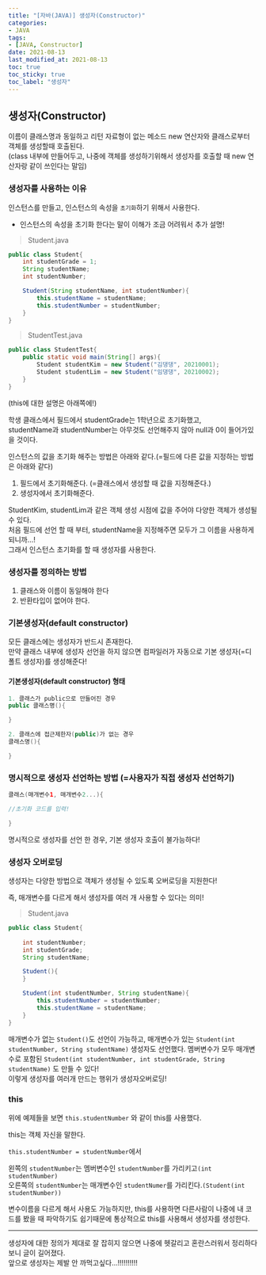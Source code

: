 ```yaml
---
title: "[자바(JAVA)] 생성자(Constructor)"
categories:
- JAVA
tags: 
- [JAVA, Constructor]
date: 2021-08-13
last_modified_at: 2021-08-13
toc: true
toc_sticky: true
toc_label: "생성자"
---
```


## 생성자(Constructor)

이름이 클래스명과 동일하고 리턴 자료형이 없는 메소드 
new 연산자와 클래스로부터 객체를 생성할때 호출된다.   
(class 내부에 만들어두고, 나중에 객체를 생성하기위해서 생성자를 호출할 때 new 연산자랑 같이 쓰인다는 말임)

### 생성자를 사용하는 이유

인스턴스를 만들고, 인스턴스의 속성을 `초기화`하기 위해서 사용한다.

+ 인스턴스의 속성을 초기화 한다는 말이 이해가 조금 어려워서 추가 설명!

>Student.java

```java
public class Student{
    int studentGrade = 1;
    String studentName;
    int studentNumber;

    Student(String studentName, int studentNumber){
        this.studentName = studentName;
        this.studentNumber = studentNumber;
    }
}
```

>StudentTest.java
```java
public class StudentTest{
    public static void main(String[] args){
        Student studentKim = new Student("김댕댕", 20210001);
        Student studentLim = new Student("임댕댕", 20210002);
    }
}
```

(this에 대한 설명은 아래쪽에!)

학생 클래스에서 필드에서 studentGrade는 1학년으로 초기화했고,   
studentName과 studentNumber는 아무것도 선언해주지 않아 null과 0이 들어가있을 것이다.

인스턴스의 값을 초기화 해주는 방법은 아래와 같다.(=필드에 다른 값을 지정하는 방법은 아래와 같다)
1. 필드에서 초기화해준다. (=클래스에서 생성할 때 값을 지정해준다.)
2. 생성자에서 초기화해준다.

StudentKim, studentLim과 같은 객체 생성 시점에 값을 주어야 다양한 객체가 생성될 수 있다.   
처음 필드에 선언 할 때 부터, studentName을 지정해주면 모두가 그 이름을 사용하게 되니까...!   
그래서 인스턴스 초기화를 할 때 생성자를 사용한다.

### 생성자를 정의하는 방법

1. 클래스와 이름이 동일해야 한다
2. 반환타입이 없어야 한다.

### 기본생성자(default constructor)

모든 클래스에는 생성자가 반드시 존재한다.   
만약 클래스 내부에 생성자 선언을 하지 않으면 컴파일러가 자동으로 기본 생성자(=디폴트 생성자)를 생성해준다!

#### 기본생성자(default constructor) 형태

```java
1. 클래스가 public으로 만들어진 경우
public 클래스명(){

}

2. 클래스에 접근제한자(public)가 없는 경우
클래스명(){

}
```

### 명시적으로 생성자 선언하는 방법 (=사용자가 직접 생성자 선언하기)

```java
클래스(매개변수1, 매개변수2...){

//초기화 코드를 입력!

}
```

명시적으로 생성자를 선언 한 경우, 기본 생성자 호출이 불가능하다!

### 생성자 오버로딩

생성자는 다양한 방법으로 객체가 생성될 수 있도록 오버로딩을 지원한다!

즉, 매개변수를 다르게 해서 생성자를 여러 개 사용할 수 있다는 의미!

> Student.java

```java
public class Student{
    
    int studentNumber;
    int studentGrade;
    String studentName;

    Student(){
    }

    Student(int studentNumber, String studentName){
        this.studentNumber = studentNumber;
        this.studentName = studentName;
    }
}
```

매개변수가 없는 `Student()`도 선언이 가능하고, 매개변수가 있는 `Student(int studentNumber, String studentName)` 생성자도 선언했다. 멤버변수가 모두 매개변수로 포함된 `Student(int studentNumber, int studentGrade, String studentName)` 도 만들 수 있다!   
이렇게 생성자를 여러개 만드는 행위가 생성자오버로딩!


### this

위에 예제들을 보면 `this.studentNumber` 와 같이 this를 사용했다.   

this는 객체 자신을 말한다.

`this.studentNumber = studentNumber`에서

왼쪽의 `studentNumber`는 멤버변수인 `studentNumber`를 가리키고`(int studentNumber)`   
오른쪽의 `studentNumber`는 매개변수인 `studentNumer`를 가리킨다.`(Student(int studentNumber))`

변수이름을 다르게 해서 사용도 가능하지만, this를 사용하면 다른사람이 나중에 내 코드를 봤을 때 파악하기도 쉽기때문에 통상적으로 this를 사용해서 생성자를 생성한다.

* * *
생성자에 대한 정의가 제대로 잘 잡히지 않으면 나중에 헷갈리고 혼란스러워서 정리하다보니 글이 길어졌다.   
앞으로 생성자는 제발 안 까먹고싶다...!!!!!!!!!!